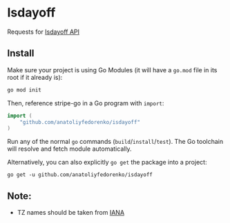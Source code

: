 # Isdayoff

Requests for [Isdayoff API](https://isdayoff.ru/)

## Install

Make sure your project is using Go Modules (it will have a `go.mod` file in its
root if it already is):

``` sh
go mod init
```

Then, reference stripe-go in a Go program with `import`:

``` go
import (
    "github.com/anatoliyfedorenko/isdayoff"
)
```

Run any of the normal `go` commands (`build`/`install`/`test`). The Go
toolchain will resolve and fetch module automatically.

Alternatively, you can also explicitly `go get` the package into a project:

```
go get -u github.com/anatoliyfedorenko/isdayoff
```

## Note: 
- TZ names should be taken from [IANA](https://en.wikipedia.org/wiki/List_of_tz_database_time_zones#List)